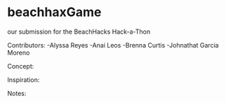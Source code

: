 # beachhaxGame
our submission for the BeachHacks Hack-a-Thon

Contributors:
  -Alyssa Reyes
  -Anai Leos
  -Brenna Curtis
  -Johnathat Garcia Moreno

Concept:

Inspiration:

Notes:

